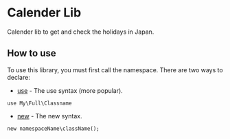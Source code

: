 # Calender Lib

Calender lib to get and check the holidays in Japan.

## How to use

To use this library, you must first call the namespace. There are two ways to declare:

* [use](https://www.php.net/manual/en/language.namespaces.importing.php) - The use syntax (more popular).

```
use My\Full\Classname
```
* [new](https://techblog.vn/bai-11-namespace-trong-php) - The new syntax.

```
new namespaceName\className();
```

